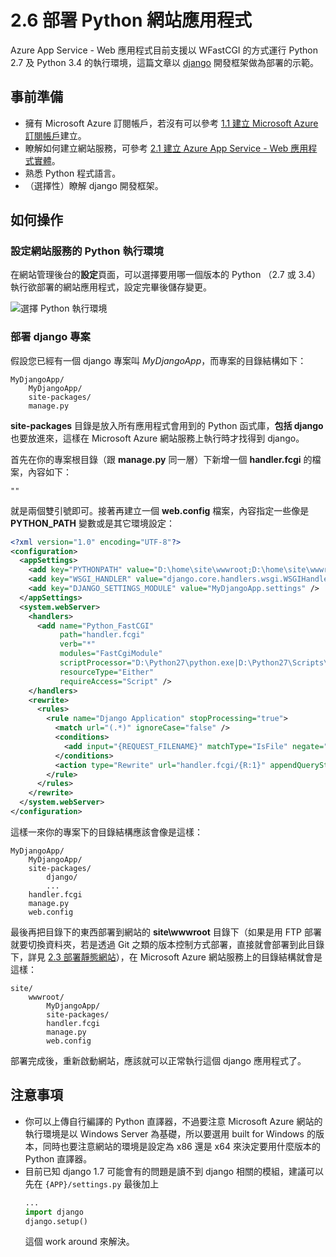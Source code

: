 # 2.6 部署 Python 網站應用程式

Azure App Service - Web 應用程式目前支援以 WFastCGI 的方式運行 Python 2.7 及 Python 3.4 的執行環境，這篇文章以 [django](https://skgitbook.blob.core.windows.net/azurerecipestw/3-1-7-vm-is-running.png) 開發框架做為部署的示範。

## 事前準備
* 擁有 Microsoft Azure 訂閱帳戶，若沒有可以參考 [1.1 建立 Microsoft Azure 訂閱帳戶](../chapter01/01_signup.md)建立。
* 瞭解如何建立網站服務，可參考 [2.1 建立 Azure App Service - Web 應用程式實體](01_create_a_website.md)。
* 熟悉 Python 程式語言。
* （選擇性）瞭解 django 開發框架。

## 如何操作
### 設定網站服務的 Python 執行環境

在網站管理後台的**設定**頁面，可以選擇要用哪一個版本的 Python （2.7 或 3.4）執行欲部署的網站應用程式，設定完畢後儲存變更。

![選擇 Python 執行環境](https://skgitbook.blob.core.windows.net/azurerecipestw/2-6-1-setting-python-version.png)

### 部署 django 專案

假設您已經有一個 django 專案叫 _MyDjangoApp_，而專案的目錄結構如下：

	MyDjangoApp/
		MyDjangoApp/
		site-packages/
		manage.py

**site-packages** 目錄是放入所有應用程式會用到的 Python 函式庫，**包括 django**也要放進來，這樣在 Microsoft Azure 網站服務上執行時才找得到 django。

首先在你的專案根目錄（跟 **manage.py** 同一層）下新增一個 **handler.fcgi** 的檔案，內容如下：

	""
	
就是兩個雙引號即可。接著再建立一個 **web.config** 檔案，內容指定一些像是 **PYTHON_PATH** 變數或是其它環境設定：

  ```xml
  <?xml version="1.0" encoding="UTF-8"?>
  <configuration>
    <appSettings>
      <add key="PYTHONPATH" value="D:\home\site\wwwroot;D:\home\site\wwwroot\site-packages" />
      <add key="WSGI_HANDLER" value="django.core.handlers.wsgi.WSGIHandler()" />
      <add key="DJANGO_SETTINGS_MODULE" value="MyDjangoApp.settings" />
    </appSettings>
    <system.webServer>
      <handlers>
        <add name="Python_FastCGI"
             path="handler.fcgi"
             verb="*"
             modules="FastCgiModule"
             scriptProcessor="D:\Python27\python.exe|D:\Python27\Scripts\wfastcgi.py"
             resourceType="Either"
             requireAccess="Script" />
      </handlers>
      <rewrite>
        <rules>
          <rule name="Django Application" stopProcessing="true">
            <match url="(.*)" ignoreCase="false" />
            <conditions>
              <add input="{REQUEST_FILENAME}" matchType="IsFile" negate="true" />
            </conditions>
            <action type="Rewrite" url="handler.fcgi/{R:1}" appendQueryString="false" />
          </rule>
        </rules>
      </rewrite>
    </system.webServer>
  </configuration>
  ```

這樣一來你的專案下的目錄結構應該會像是這樣：

	MyDjangoApp/
		MyDjangoApp/
		site-packages/
			django/
			...
		handler.fcgi
		manage.py
		web.config
		
最後再把目錄下的東西部署到網站的 **site\wwwroot** 目錄下（如果是用 FTP 部署就要切換資料夾，若是透過 Git 之類的版本控制方式部署，直接就會部署到此目錄下，詳見 [2.3 部署靜態網站](03_deploy_static_website.md)），在 Microsoft Azure 網站服務上的目錄結構就會是這樣：

	site/
		wwwroot/
			MyDjangoApp/
			site-packages/
			handler.fcgi
			manage.py
			web.config
			
部署完成後，重新啟動網站，應該就可以正常執行這個 django 應用程式了。

## 注意事項
* 你可以上傳自行編譯的 Python 直譯器，不過要注意 Microsoft Azure 網站的執行環境是以 Windows Server 為基礎，所以要選用 built for Windows 的版本，同時也要注意網站的環境是設定為 x86 還是 x64 來決定要用什麼版本的 Python 直譯器。
* 目前已知 django 1.7 可能會有的問題是讀不到 django 相關的模組，建議可以先在 ```{APP}/settings.py``` 最後加上
	```python
	...
	import django
	django.setup()
	```
  這個 work around 來解決。

